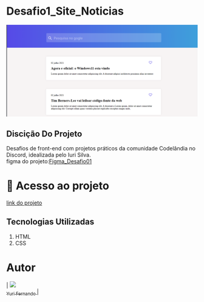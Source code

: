 # Desafio1_Site_Noticias

<img src="/imagem/Captura de Tela (15).png" width="600px">
<h2>Discição Do Projeto</h2>
<p>Desafios de front-end com projetos práticos da comunidade Codelândia no Discord, idealizada pelo Iuri Silva. <br>
  figma do projeto:<a href="https://www.figma.com/proto/Yb9IBH56g7T1hdIyZ3BMNO/Desafios---Codel%C3%A2ndia?type=design&node-id=202083-3649&scaling=min-zoom&page-id=0%3A1">Figma_Desafio01</a> </p>


# 📁 Acesso ao projeto
<a href="https://yurifernand.github.io/Desafio1_Site_Noticias/" Target="_blank"> link do projeto</a>

<h2>Tecnologias Utilizadas</h2>
<ol>
  <li>HTML</li>
  <li>CSS</li>
</ol>

# Autor

| [<img loading="lazy" src="https://avatars.githubusercontent.com/u/82898931?v=4" width=115><br><sub>Yuri Fernando </sub>](https://github.com/YuriFernand) |
